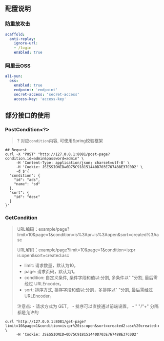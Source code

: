 ## 配置说明

### 防重放攻击
```yml
scaffold:
  anti-replay:
    ignore-url:
    - /login
    enabled: true
```

### 阿里云OSS
```yaml
ali-yun:
  oss:
    enabled: true
    endpoint: 'endpoint'
    secret-access: 'secret-access'
    access-key: 'access-key'
```

## 部分接口的使用
### PostCondition<?>
> ? 对应`condition`内容, 可使用Spring校验框架
```cURL
## Request
curl -X "POST" "http://127.0.0.1:8081/post-page?condition.id=admin&password=admin" \
     -H 'Content-Type: application/json; charset=utf-8' \
     -H 'Cookie: JSESSIONID=0D75C918151440D703E767488E37C0D2' \
     -d $'{
  "condition": {
    "id": "ads",
    "name": "sd"
  },
  "sort": {
    "id": "desc"
  }
}'

```
### GetCondition
>  URL编码：example/page?limit=10&page=1&condition=is%3Apr+is%3Aopen&sort=created%3Aasc 
>
>  URL解码：example/page?limit=10&page=1&condition=is:pr is:open&sort=created:asc
>  - limit: 请求数量，默认为10。
>  - page: 请求页码，默认为1。
>  - condition: 自定义条件, 条件字段和值以:分割, 多条件以" "分割, 最后需经过 URLEncoder。
>  - sort: 排序方式, 排序字段和值以:分割，多排序以" "分割, 最后需经过 URLEncoder。
>  <p>
>  注意点:
>  - 请求方式为 GET。
>  - 排序可以直接通过前端设置。
>  - " "/"+" 分隔都是允许的

```cURL
curl "http://127.0.0.1:8081/get-page?limit=10&page=1&condition=is:pr%20is:open&sort=created2:asc%20created:desc" \
     -H 'Cookie: JSESSIONID=0D75C918151440D703E767488E37C0D2'
```
